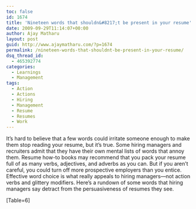 ```yaml
---
toc: false
id: 1674
title: 'Nineteen words that shouldn&#8217;t be present in your resume'
date: 2009-09-29T11:14:07+00:00
author: Ajay Matharu
layout: post
guid: http://www.ajaymatharu.com/?p=1674
permalink: /nineteen-words-that-shouldnt-be-present-in-your-resume/
dsq_thread_id:
  - 465392774
categories:
  - Learnings
  - Management
tags:
  - Action
  - Actions
  - Hiring
  - Management
  - Resume
  - Resumes
  - Work
---
```

It’s hard to believe that a few words could irritate someone enough to make them stop reading your resume, but it’s true. Some hiring managers and recruiters admit that they have their own mental lists of words that annoy them. Resume how-to books may recommend that you pack your resume full of as many verbs, adjectives, and adverbs as you can. But if you aren’t careful, you could turn off more prospective employers than you entice. Effective word choice is what really appeals to hiring managers—not action verbs and glittery modifiers. Here’s a rundown of some words that hiring managers say detract from the persuasiveness of resumes they see.

[Table=6]
